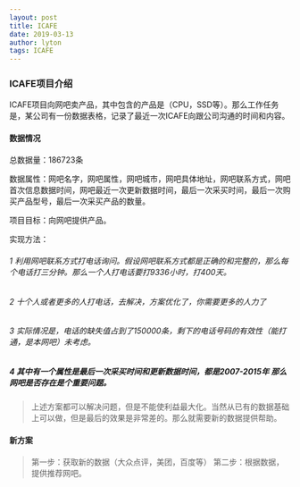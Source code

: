 ```yaml
---
layout: post
title: ICAFE
date: 2019-03-13
author: lyton
tags: ICAFE
---
```

### ICAFE项目介绍
ICAFE项目向网吧卖产品，其中包含的产品是（CPU，SSD等）。那么工作任务是，某公司有一份数据表格，记录了最近一次ICAFE向跟公司沟通的时间和内容。
#### 数据情况
总数据量：186723条

数据属性：网吧名字，网吧属性，网吧城市，网吧具体地址，网吧联系方式，网吧首次信息数据时间，网吧最近一次更新数据时间，最后一次采买时间，最后一次购买产品型号，最后一次采买产品的数量。

项目目标：向网吧提供产品。

实现方法：
###### 1 利用网吧联系方式打电话询问。假设网吧联系方式都是正确的和完整的，那么每个电话打三分钟。那么一个人打电话要打9336小时，打400天。
###### 2 十个人或者更多的人打电话，去解决，方案优化了，你需要更多的人力了
###### 3 实际情况是，电话的缺失值占到了150000条，剩下的电话号码的有效性（能打通，是本网吧）未考虑。
#####  4 其中有一个属性是最后一次采买时间和更新数据时间，都是2007-2015年 那么网吧是否存在是个重要问题。
> 上述方案都可以解决问题，但是不能使利益最大化。当然从已有的数据基础上可以做，但是最后的效果是非常差的。那么就需要新的数据提供帮助。

#### 新方案
> 第一步：获取新的数据（大众点评，美团，百度等） 第二步：根据数据，提供推荐网吧。
